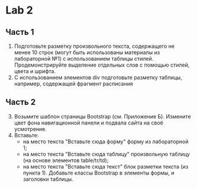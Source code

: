 # Lab 2

## Часть 1

1. Подготовьте разметку произвольного текста, содержащего не менее 10 строк (могут быть использованы материалы из лабораторной №1) с использованием таблицы стилей. Продемонстрируйте выделение отдельных слов с помощью стилей, цвета и шрифта.
2. С использованием элементов div подготовьте разметку таблицы, например, содержащей фрагмент расписания

## Часть 2
3. Возьмите шаблон страницы Bootstrap (см. Приложение Б). Измените цвет фона навигационной панели и подвала сайта на своё усмотрение.
4. Вставьте:
    - на место текста "Вставьте сюда форму" форму из лабораторной 1;
    - на место текста "Вставьте сюда таблицу" произвольную таблицу (на основе элементов table/tr/td);
    - на место текста "Вставьте сюда текст" блок разметки текста (из пункта 1).
   Добавьте классы Bootstrap в элементы формы, и заголовки таблицы.
